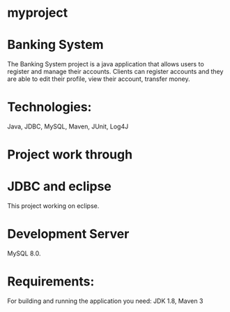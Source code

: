 # myproject
# Banking System
The Banking System project is a java application that allows users to register and manage their accounts. Clients can register accounts and they are able to edit their profile, view their account, transfer money.
# Technologies:
Java, JDBC, MySQL, Maven, JUnit, Log4J
# Project work through
# JDBC and eclipse
  This project working on eclipse.
# Development Server
   MySQL 8.0.
 # Requirements:
   For building and running the application you need:
   JDK 1.8,
   Maven 3
 
